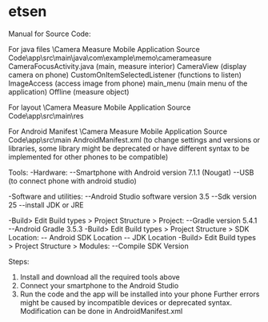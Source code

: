 # etsen
Manual for Source Code:

For java files
\Camera Measure Mobile Application Source Code\app\src\main\java\com\example\memo\camerameasure
CameraFocusActivity.java (main, measure interior)
CameraView (display camera on phone)
CustomOnItemSelectedListener (functions to listen)
ImageAccess (access image from phone)
main_menu (main menu of the application)
Offline (measure object)

For layout
\Camera Measure Mobile Application Source Code\app\src\main\res


For Android Manifest
\Camera Measure Mobile Application Source Code\app\src\main
AndroidManifest.xml (to change settings and versions or libraries, some library might be deprecated or 
have different syntax to be implemented for other phones to be compatible)

Tools:
-Hardware:
--Smartphone with Android version 7.1.1 (Nougat)
--USB (to connect phone with android studio)


-Software and utilities:
--Android Studio software version 3.5
--Sdk version 25
--install JDK or JRE

-Build> Edit Build types > Project Structure > Project:
--Gradle version 5.4.1
--Android Gradle 3.5.3
-Build> Edit Build types > Project Structure > SDK Location:
-- Android SDK Location
-- JDK Location
-Build> Edit Build types > Project Structure > Modules:
--Compile SDK Version

Steps:
1. Install and download all the required tools above
2. Connect your smartphone to the Android Studio
3. Run the code and the app will be installed into your phone
Further errors might be caused by incompatible devices or deprecated syntax.
Modification can be done in AndroidManifest.xml


